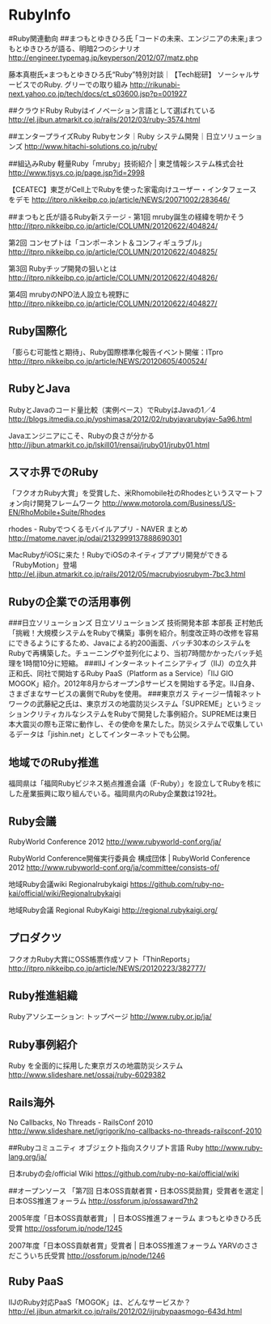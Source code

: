 RubyInfo
========

#Ruby関連動向
##まつもとゆきひろ氏
｢コードの未来、エンジニアの未来｣まつもとゆきひろが語る、明暗2つのシナリオ
http://engineer.typemag.jp/keyperson/2012/07/matz.php

藤本真樹氏×まつもとゆきひろ氏“Ruby”特別対談｜【Tech総研】
ソーシャルサービスでのRuby. グリーでの取り組み
http://rikunabi-next.yahoo.co.jp/tech/docs/ct_s03600.jsp?p=001927

##クラウドRuby
Rubyはイノベーション言語として選ばれている
http://el.jibun.atmarkit.co.jp/rails/2012/03/ruby-3574.html


##エンタープライズRuby
Rubyセンタ｜Ruby システム開発｜日立ソリューションズ
http://www.hitachi-solutions.co.jp/ruby/

##組込みRuby
軽量Ruby「mruby」技術紹介 | 東芝情報システム株式会社
http://www.tjsys.co.jp/page.jsp?id=2998

【CEATEC】東芝がCell上でRubyを使った家電向けユーザー・インタフェースをデモ
http://itpro.nikkeibp.co.jp/article/NEWS/20071002/283646/




##まつもと氏が語るRuby新ステージ -
第1回 mruby誕生の経緯を明かそう
http://itpro.nikkeibp.co.jp/article/COLUMN/20120622/404824/

第2回 コンセプトは「コンポーネント＆コンフィギュラブル」
http://itpro.nikkeibp.co.jp/article/COLUMN/20120622/404825/

第3回 Rubyチップ開発の狙いとは
http://itpro.nikkeibp.co.jp/article/COLUMN/20120622/404826/

第4回 mrubyのNPO法人設立も視野に
http://itpro.nikkeibp.co.jp/article/COLUMN/20120622/404827/

## Ruby国際化
「膨らむ可能性と期待」、Ruby国際標準化報告イベント開催：ITpro
http://itpro.nikkeibp.co.jp/article/NEWS/20120605/400524/

## RubyとJava
RubyとJavaのコード量比較（実例ベース）でRubyはJavaの1／4
http://blogs.itmedia.co.jp/yoshimasa/2012/02/rubyjavarubyjav-5a96.html

Javaエンジニアにこそ、Rubyの良さが分かる
http://jibun.atmarkit.co.jp/lskill01/rensai/jruby01/jruby01.html




## スマホ界でのRuby
「フクオカRuby大賞」を受賞した、米Rhomobile社のRhodesというスマートフォン向け開発フレームワーク
http://www.motorola.com/Business/US-EN/RhoMobile+Suite/Rhodes

rhodes - Rubyでつくるモバイルアプリ - NAVER まとめ
http://matome.naver.jp/odai/2132999137888690301

MacRubyがiOSに来た！RubyでiOSのネイティブアプリ開発ができる「RubyMotion」登場
http://el.jibun.atmarkit.co.jp/rails/2012/05/macrubyiosrubym-7bc3.html



## Rubyの企業での活用事例
###日立ソリューションズ
日立ソリューションズ 技術開発本部 本部長 正村勉氏「挑戦！大規模システムをRubyで構築」事例を紹介。制度改正時の改修を容易にできるようにするため、Javaによる約200画面、バッチ30本のシステムをRubyで再構築した。チューニングや並列化により、当初7時間かかったバッチ処理を1時間10分に短縮。
###IIJ
インターネットイニシアティブ（IIJ）の立久井正和氏、同社で開始するRuby PaaS（Platform as a Service）「IIJ GIO MOGOK」紹介。2012年8月からオープンβサービスを開始する予定。IIJ自身、さまざまなサービスの裏側でRubyを使用。
###東京ガス
ティージー情報ネットワークの武藤紀之氏は、東京ガスの地震防災システム「SUPREME」というミッションクリティカルなシステムをRubyで開発した事例紹介。SUPREMEは東日本大震災の際も正常に動作し、その使命を果たした。防災システムで収集しているデータは「jishin.net」としてインターネットでも公開。

## 地域でのRuby推進
福岡県は「福岡Rubyビジネス拠点推進会議（F-Ruby）」を設立してRubyを核にした産業振興に取り組んでいる。福岡県内のRuby企業数は192社。

## Ruby会議
RubyWorld Conference 2012
http://www.rubyworld-conf.org/ja/

RubyWorld Conference開催実行委員会 構成団体 | RubyWorld Conference 2012
http://www.rubyworld-conf.org/ja/committee/consists-of/


地域Ruby会議wiki Regionalrubykaigi
https://github.com/ruby-no-kai/official/wiki/Regionalrubykaigi

地域Ruby会議 Regional RubyKaigi
http://regional.rubykaigi.org/

## プロダクツ
フクオカRuby大賞にOSS帳票作成ソフト「ThinReports」
http://itpro.nikkeibp.co.jp/article/NEWS/20120223/382777/



## Ruby推進組織
Rubyアソシエーション: トップページ
http://www.ruby.or.jp/ja/

## Ruby事例紹介
Ruby を全面的に採用した東京ガスの地震防災システム
http://www.slideshare.net/ossaj/ruby-6029382

## Rails海外
No Callbacks, No Threads - RailsConf 2010
http://www.slideshare.net/igrigorik/no-callbacks-no-threads-railsconf-2010

##Rubyコミュニティ
オブジェクト指向スクリプト言語 Ruby
http://www.ruby-lang.org/ja/

日本rubyの会/official Wiki
https://github.com/ruby-no-kai/official/wiki

##オープンソース
「第7回 日本OSS貢献者賞・日本OSS奨励賞」受賞者を選定 | 日本OSS推進フォーラム
http://ossforum.jp/ossaward7th2

2005年度「日本OSS貢献者賞」 | 日本OSS推進フォーラム
まつもとゆきひろ氏受賞
http://ossforum.jp/node/1245

2007年度「日本OSS貢献者賞」受賞者 | 日本OSS推進フォーラム
YARVのささだこういち氏受賞
http://ossforum.jp/node/1246


## Ruby PaaS
IIJのRuby対応PaaS「MOGOK」は、どんなサービスか？
http://el.jibun.atmarkit.co.jp/rails/2012/02/iijrubypaasmogo-643d.html
